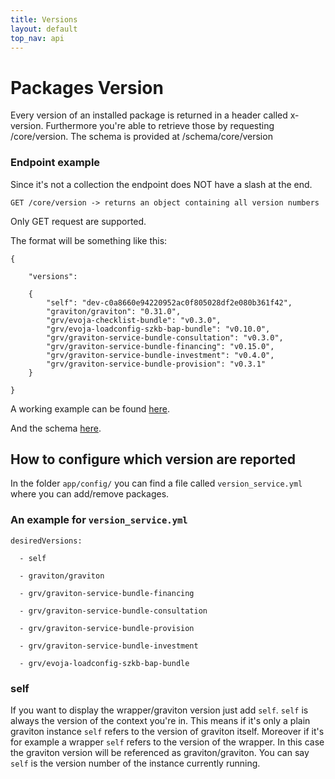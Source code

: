 ```yaml
---
title: Versions
layout: default
top_nav: api
---
```


# Packages Version

Every version of an installed package is returned in a header called x-version. Furthermore you're able to 
retrieve those by requesting /core/version. The schema is provided at /schema/core/version

### Endpoint example

Since it's not a collection the endpoint does NOT have a slash at the end. 

````
GET /core/version -> returns an object containing all version numbers
````

Only GET request are supported. 

The format will be something like this:

```
{

    "versions": 

    {
        "self": "dev-c0a8660e94220952ac0f805028df2e080b361f42",
        "graviton/graviton": "0.31.0",
        "grv/evoja-checklist-bundle": "v0.3.0",
        "grv/evoja-loadconfig-szkb-bap-bundle": "v0.10.0",
        "grv/graviton-service-bundle-consultation": "v0.3.0",
        "grv/graviton-service-bundle-financing": "v0.15.0",
        "grv/graviton-service-bundle-investment": "v0.4.0",
        "grv/graviton-service-bundle-provision": "v0.3.1"
    }

}
```

A working example can be found [here](http://evoja-szkb-bap-backend-develop.nova.scapp.io/core/version).

And the schema [here](http://evoja-szkb-bap-backend-develop.nova.scapp.io/schema/core/version).

## How to configure which version are reported

In the folder `app/config/` you can find a file called `version_service.yml` where you can add/remove packages.

### An example for `version_service.yml`

```
desiredVersions:

  - self
  
  - graviton/graviton
  
  - grv/graviton-service-bundle-financing
  
  - grv/graviton-service-bundle-consultation
  
  - grv/graviton-service-bundle-provision
  
  - grv/graviton-service-bundle-investment
  
  - grv/evoja-loadconfig-szkb-bap-bundle
```

### self

If you want to display the wrapper/graviton version just add `self`. `self` is always the version of the context you're in.
This means if it's only a plain graviton instance `self` refers to the version of graviton itself. Moreover if it's for example 
a wrapper `self` refers to the version of the wrapper. In this case the graviton version will be referenced as graviton/graviton.
You can say `self` is the version number of the instance currently running.

